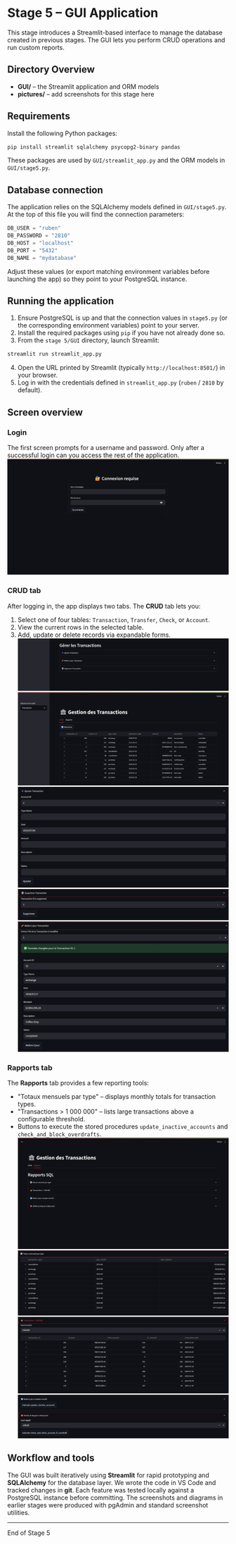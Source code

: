 # Stage 5 – GUI Application

This stage introduces a Streamlit-based interface to manage the database created in previous stages. The GUI lets you perform CRUD operations and run custom reports.

## Directory Overview

- **GUI/** – the Streamlit application and ORM models
- **pictures/** – add screenshots for this stage here

## Requirements

Install the following Python packages:

```bash
pip install streamlit sqlalchemy psycopg2-binary pandas
```

These packages are used by `GUI/streamlit_app.py` and the ORM models in `GUI/stage5.py`.

## Database connection

The application relies on the SQLAlchemy models defined in `GUI/stage5.py`. At the top of this file you will find the connection parameters:

```python
DB_USER = "ruben"
DB_PASSWORD = "2810"
DB_HOST = "localhost"
DB_PORT = "5432"
DB_NAME = "mydatabase"
```

Adjust these values (or export matching environment variables before launching the app) so they point to your PostgreSQL instance.

## Running the application

1. Ensure PostgreSQL is up and that the connection values in `stage5.py` (or the corresponding environment variables) point to your server.
2. Install the required packages using `pip` if you have not already done so.
3. From the `stage 5/GUI` directory, launch Streamlit:

```bash
streamlit run streamlit_app.py
```

4. Open the URL printed by Streamlit (typically `http://localhost:8501/`) in your browser.
5. Log in with the credentials defined in `streamlit_app.py` (`ruben` / `2810` by default).

## Screen overview

### Login
The first screen prompts for a username and password. Only after a successful login can you access the rest of the application.
![Login screen](pictures/login_screen.jpg)

### CRUD tab
After logging in, the app displays two tabs.
The **CRUD** tab lets you:

1. Select one of four tables: `Transaction`, `Transfer`, `Check`, or `Account`.
2. View the current rows in the selected table.
3. Add, update or delete records via expandable forms.
![CRUD tab](pictures/transacation1.jpg)
![CRUD tab](pictures/transacation2.jpg)
![CRUD tab](pictures/transacation3.jpg)
![CRUD tab](pictures/transacation4.jpg)
![CRUD tab](pictures/transacation5.jpg)

### Rapports tab
The **Rapports** tab provides a few reporting tools:

- "Totaux mensuels par type" – displays monthly totals for transaction types.
- "Transactions > 1 000 000" – lists large transactions above a configurable threshold.
- Buttons to execute the stored procedures `update_inactive_accounts` and `check_and_block_overdrafts`.
![Reports tab](pictures/rapport1.jpg)
![Reports tab](pictures/rapport2.jpg)
![Reports tab](pictures/rapport3.jpg)
![Reports tab](pictures/rapport4.jpg)


## Workflow and tools

The GUI was built iteratively using **Streamlit** for rapid prototyping and **SQLAlchemy** for the database layer. We wrote the code in VS Code and tracked changes in **git**. Each feature was tested locally against a PostgreSQL instance before committing. The screenshots and diagrams in earlier stages were produced with pgAdmin and standard screenshot utilities.

---
End of Stage 5
